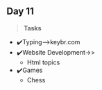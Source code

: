 ## Day 11 ##
>**Tasks**
- ✔️Typing-->keybr.com
- ✔️Website Development->>
    - Html topics    
- ✔️Games
    - Chess  